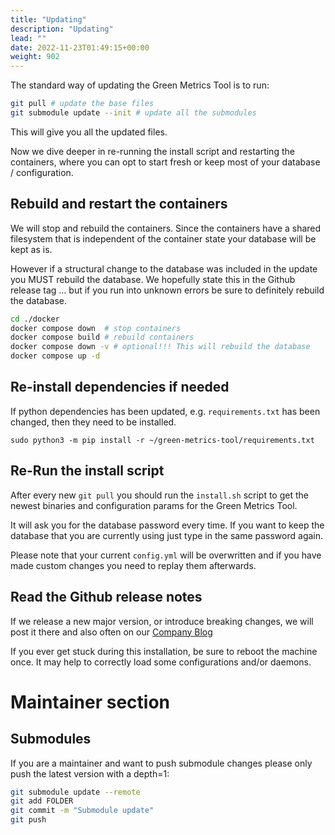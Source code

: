 ```yaml
---
title: "Updating"
description: "Updating"
lead: ""
date: 2022-11-23T01:49:15+00:00
weight: 902
---
```


The standard way of updating the Green Metrics Tool is to run:
```bash
git pull # update the base files
git submodule update --init # update all the submodules
```

This will give you all the updated files. 

Now we dive deeper in re-running the install script and restarting the containers,
 where you can opt to start fresh or keep most of your database / configuration.

## Rebuild and restart the containers

We will stop and rebuild the containers. Since the containers have a shared filesystem
that is independent of the container state your database will be kept as is.

However if a structural change to the database was included in the update you MUST 
rebuild the database. We hopefully state this in the Github release tag ... but if you 
run into unknown errors be sure to definitely rebuild the database.

```bash
cd ./docker
docker compose down  # stop containers
docker compose build # rebuild containers
docker compose down -v # optional!!! This will rebuild the database
docker compose up -d
```

## Re-install dependencies if needed

If python dependencies has been updated, e.g. `requirements.txt` has been
changed, then they need to be installed.

    sudo python3 -m pip install -r ~/green-metrics-tool/requirements.txt

## Re-Run the install script

After every new `git pull` you should run the `install.sh` script to get the newest binaries and configuration params for 
the Green Metrics Tool.

It will ask you for the database password every time. If you want to keep the database
that you are currently using just type in the same password again.

Please note that your current `config.yml` will be overwritten and if you have made custom changes
you need to replay them afterwards.

## Read the Github release notes

If we release a new major version, or introduce breaking changes, we will post it there and also often on our [Company Blog](https://www.green-coding.berlin/blog)

If you ever get stuck during this installation, be sure to reboot the machine once. It may help to correctly load some configurations and/or daemons.


# Maintainer section

## Submodules
If you are a maintainer and want to push submodule changes please only push the latest version with a depth=1:
```bash
git submodule update --remote
git add FOLDER 
git commit -m "Submodule update"
git push
```